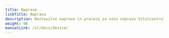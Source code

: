 ```yaml
---
title: Naprava
linkTitle: Naprava
description: Nastavitve naprave in procesa za vašo napravo VitalControl
weight: 90
manualLink: /sl/docs/device/
---
```

<script>
  window.location.href = "/sl/docs/device/";
</script>
